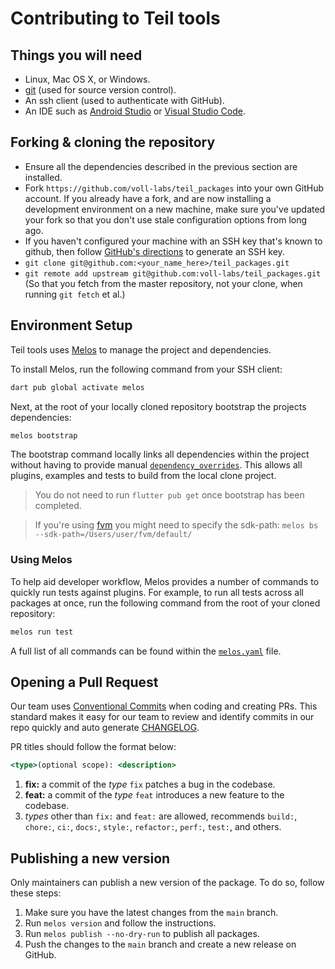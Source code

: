 # Contributing to Teil tools

## Things you will need

- Linux, Mac OS X, or Windows.
- [git](https://git-scm.com) (used for source version control).
- An ssh client (used to authenticate with GitHub).
- An IDE such as [Android Studio](https://developer.android.com/studio) or [Visual Studio Code](https://code.visualstudio.com/).

## Forking & cloning the repository

- Ensure all the dependencies described in the previous section are installed.
- Fork `https://github.com/voll-labs/teil_packages` into your own GitHub account. If
  you already have a fork, and are now installing a development environment on
  a new machine, make sure you've updated your fork so that you don't use stale
  configuration options from long ago.
- If you haven't configured your machine with an SSH key that's known to github, then
  follow [GitHub's directions](https://help.github.com/articles/generating-ssh-keys/)
  to generate an SSH key.
- `git clone git@github.com:<your_name_here>/teil_packages.git`
- `git remote add upstream git@github.com:voll-labs/teil_packages.git` (So that you
  fetch from the master repository, not your clone, when running `git fetch`
  et al.)

## Environment Setup

Teil tools uses [Melos](https://github.com/invertase/melos) to manage the project and dependencies.

To install Melos, run the following command from your SSH client:

```bash
dart pub global activate melos
```

Next, at the root of your locally cloned repository bootstrap the projects dependencies:

```bash
melos bootstrap
```

The bootstrap command locally links all dependencies within the project without having to
provide manual [`dependency_overrides`](https://dart.dev/tools/pub/pubspec). This allows all
plugins, examples and tests to build from the local clone project.

> You do not need to run `flutter pub get` once bootstrap has been completed.

> If you're using [fvm](https://fvm.app/) you might need to specify the sdk-path: `melos bs --sdk-path=/Users/user/fvm/default/`

### Using Melos

To help aid developer workflow, Melos provides a number of commands to quickly run
tests against plugins. For example, to run all tests across all packages at once,
run the following command from the root of your cloned repository:

```bash
melos run test
```

A full list of all commands can be found within the [`melos.yaml`](./melos.yaml)
file.

## Opening a Pull Request

Our team uses [Conventional Commits](https://www.conventionalcommits.org/en/v1.0.0/) when coding and creating PRs. This standard makes it easy for our team to review and identify commits in our repo quickly and auto generate [CHANGELOG](./CHANGELOG.md).

PR titles should follow the format below:

```jsx
<type>(optional scope): <description>
```

1. **fix:** a commit of the _type_ `fix` patches a bug in the codebase.
2. **feat:** a commit of the _type_ `feat` introduces a new feature to the codebase.
3. _types_ other than `fix:` and `feat:` are allowed, recommends `build:`, `chore:`, `ci:`, `docs:`, `style:`, `refactor:`, `perf:`, `test:`, and others.

## Publishing a new version

Only maintainers can publish a new version of the package. To do so, follow these steps:

1. Make sure you have the latest changes from the `main` branch.
2. Run `melos version` and follow the instructions.
3. Run `melos publish --no-dry-run` to publish all packages.
4. Push the changes to the `main` branch and create a new release on GitHub.

